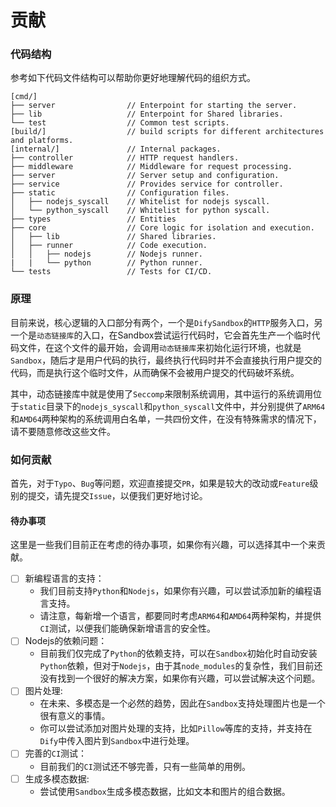 # 贡献

### 代码结构
参考如下代码文件结构可以帮助你更好地理解代码的组织方式。
```
[cmd/]
├── server                // Enterpoint for starting the server.
├── lib                   // Enterpoint for Shared libraries.
└── test                  // Common test scripts.
[build/]                  // build scripts for different architectures and platforms.
[internal/]               // Internal packages.
├── controller            // HTTP request handlers.
├── middleware            // Middleware for request processing.
├── server                // Server setup and configuration.
├── service               // Provides service for controller.
├── static                // Configuration files.
│   ├── nodejs_syscall    // Whitelist for nodejs syscall.
│   └── python_syscall    // Whitelist for python syscall.
├── types                 // Entities
├── core                  // Core logic for isolation and execution.
│   ├── lib               // Shared libraries.
│   ├── runner            // Code execution.
│   │   ├── nodejs        // Nodejs runner.
|   |   └── python        // Python runner.
└── tests                 // Tests for CI/CD.
```

### 原理
目前来说，核心逻辑的入口部分有两个，一个是`DifySandbox`的`HTTP`服务入口，另一个是`动态链接库`的入口，在Sandbox尝试运行代码时，它会首先生产一个临时代码文件，在这个文件的最开始，会调用`动态链接库`来初始化运行环境，也就是`Sandbox`，随后才是用户代码的执行，最终执行代码时并不会直接执行用户提交的代码，而是执行这个临时文件，从而确保不会被用户提交的代码破坏系统。

其中，动态链接库中就是使用了`Seccomp`来限制系统调用，其中运行的系统调用位于`static`目录下的`nodejs_syscall`和`python_syscall`文件中，并分别提供了`ARM64`和`AMD64`两种架构的系统调用白名单，一共四份文件，在没有特殊需求的情况下，请不要随意修改这些文件。

### 如何贡献
首先，对于`Typo`、`Bug`等问题，欢迎直接提交`PR`，如果是较大的改动或`Feature`级别的提交，请先提交`Issue`，以便我们更好地讨论。

#### 待办事项
这里是一些我们目前正在考虑的待办事项，如果你有兴趣，可以选择其中一个来贡献。
- [ ] 新编程语言的支持：
    - 我们目前支持`Python`和`Nodejs`，如果你有兴趣，可以尝试添加新的编程语言支持。
    - 请注意，每新增一个语言，都要同时考虑`ARM64`和`AMD64`两种架构，并提供`CI`测试，以便我们能确保新增语言的安全性。
- [ ] Nodejs的依赖问题：
    - 目前我们仅完成了`Python`的依赖支持，可以在`Sandbox`初始化时自动安装`Python`依赖，但对于`Nodejs`，由于其`node_modules`的复杂性，我们目前还没有找到一个很好的解决方案，如果你有兴趣，可以尝试解决这个问题。
- [ ] 图片处理:
    - 在未来、多模态是一个必然的趋势，因此在`Sandbox`支持处理图片也是一个很有意义的事情。
    - 你可以尝试添加对图片处理的支持，比如`Pillow`等库的支持，并支持在`Dify`中传入图片到`Sandbox`中进行处理。
- [ ] 完善的`CI`测试：
    - 目前我们的`CI`测试还不够完善，只有一些简单的用例。
- [ ] 生成多模态数据:
    - 尝试使用`Sandbox`生成多模态数据，比如文本和图片的组合数据。